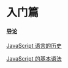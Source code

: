 # 入门篇

#### [导论](https://grieving88.gitbook.io/book/~/edit/drafts/-LYrI97LO6XBtJZUI90O/basic/introduction)

[JavaScript 语言的历史](https://grieving88.gitbook.io/book/~/edit/drafts/-LYrI97LO6XBtJZUI90O/basic/introduction/history)

[JavaScript 的基本语法](https://grieving88.gitbook.io/book/~/edit/drafts/-LYrI97LO6XBtJZUI90O/basic/grammar)

